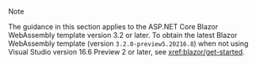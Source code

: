 > [!NOTE]
> The guidance in this section applies to the ASP.NET Core Blazor WebAssembly template version 3.2 or later. To obtain the latest Blazor WebAssembly template (version `3.2.0-preview5.20216.8`) when not using Visual Studio version 16.6 Preview 2 or later, see <xref:blazor/get-started>.
